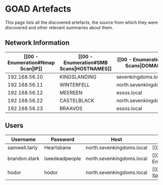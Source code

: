 # GOAD Artefacts

This page lists all the discovered artefacts, the source from which they were discovered and other relevant summaries about them. 

## Network Information

| [[00 - Enumeration#Nmap Scan\|IP]] | [[00 - Enumeration#SMB Scans\|HOSTNAMES]] | [[00 - Enumeration#SMB Scans\|DOMAINS]] | Users | Tags |
| ---------------------------------- | ----------------------------------------- | --------------------------------------- | ----- | ---- |
| 192.168.56.10                      | KINGSLANDING                              | sevenkingdoms.local                     |       |      |
| 192.168.56.11                      | WINTERFELL                                | north.sevenkingdoms.local               |       |      |
| 192.168.56.12                      | MEEREEN                                   | essos.local                             |       |      |
| 192.168.56.22                      | CASTELBLACK                               | north.sevenkingdoms.local               |       |      |
| 192.168.56.23                      | BRAAVOS                                   | essos.local                             |       |      |

## Users 

| Username      | Password       | Host                      | Source                                              |
| ------------- | -------------- | ------------------------- | --------------------------------------------------- |
| samwell.tarly | Heartsbane     | north.sevenkingdoms.local | [[00 - Enumeration#SMB Scans\|SMB Scans]]           |
| brandon.stark | iseedeadpeople | north.sevenkingdoms.local | [[00 - Enumeration#ASREProasting\|ASREProasting]]   |
| hodor         | hodor          | north.sevenkingdoms.local | [[00 - Enumeration#Password Spray\|Password Spray]] |
